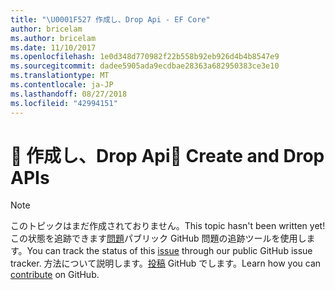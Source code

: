 ```yaml
---
title: "\U0001F527 作成し、Drop Api - EF Core"
author: bricelam
ms.author: bricelam
ms.date: 11/10/2017
ms.openlocfilehash: 1e0d348d770982f22b558b92eb926d4b4b8547e9
ms.sourcegitcommit: dadee5905ada9ecdbae28363a682950383ce3e10
ms.translationtype: MT
ms.contentlocale: ja-JP
ms.lasthandoff: 08/27/2018
ms.locfileid: "42994151"
---
```

# <a name="-create-and-drop-apis"></a><span data-ttu-id="76cf2-102">🔧 作成し、Drop Api</span><span class="sxs-lookup"><span data-stu-id="76cf2-102">🔧 Create and Drop APIs</span></span>

> [!NOTE]
> <span data-ttu-id="76cf2-103">このトピックはまだ作成されておりません。</span><span class="sxs-lookup"><span data-stu-id="76cf2-103">This topic hasn't been written yet!</span></span> <span data-ttu-id="76cf2-104">この状態を追跡できます[問題][ 1]パブリック GitHub 問題の追跡ツールを使用します。</span><span class="sxs-lookup"><span data-stu-id="76cf2-104">You can track the status of this [issue][1] through our public GitHub issue tracker.</span></span> <span data-ttu-id="76cf2-105">方法について説明します。[投稿][ 2] GitHub でします。</span><span class="sxs-lookup"><span data-stu-id="76cf2-105">Learn how you can [contribute][2] on GitHub.</span></span>


  [1]: https://github.com/aspnet/EntityFramework.Docs/issues/549
  [2]: https://github.com/aspnet/EntityFramework.Docs/blob/master/CONTRIBUTING.md
